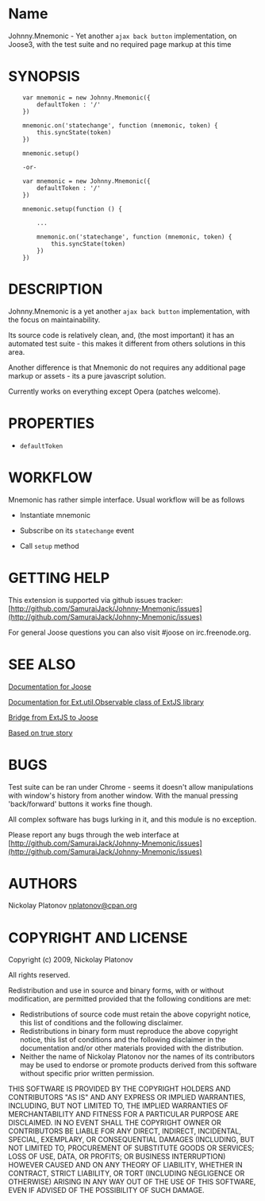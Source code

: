 Name
====

Johnny.Mnemonic - Yet another `ajax back button` implementation, on Joose3, with the test suite and no required page markup at this time


SYNOPSIS
========

        var mnemonic = new Johnny.Mnemonic({
            defaultToken : '/'
        })
        
        mnemonic.on('statechange', function (mnemonic, token) {
            this.syncState(token)
        })
        
        mnemonic.setup()
        
        -or-

        var mnemonic = new Johnny.Mnemonic({
            defaultToken : '/'
        })
        
        mnemonic.setup(function () {
        
            ...
        
            mnemonic.on('statechange', function (mnemonic, token) {
                this.syncState(token)
            })
        })


DESCRIPTION
===========

Johnny.Mnemonic is a yet another `ajax back button` implementation, with the focus on maintainability. 

Its source code is relatively clean, and, (the most important) it has an automated test suite - this makes it different from others solutions in this area.

Another difference is that Mnemonic do not requires any additional page markup or assets - its a pure javascript solution. 

Currently works on everything except Opera (patches welcome).


PROPERTIES
==========

- `defaultToken`


WORKFLOW
========

Mnemonic has rather simple interface. Usual workflow will be as follows

- Instantiate mnemonic

- Subscribe on its `statechange` event

- Call `setup` method





GETTING HELP
============

This extension is supported via github issues tracker: [http://github.com/SamuraiJack/Johnny-Mnemonic/issues](http://github.com/SamuraiJack/Johnny-Mnemonic/issues)

For general Joose questions you can also visit #joose on irc.freenode.org. 


SEE ALSO
========

[Documentation for Joose](http://joose.github.com/Joose/doc/html/Joose.html)

[Documentation for Ext.util.Observable class of ExtJS library](http://www.extjs.com/deploy/dev/docs/?class=Ext.util.Observable)

[Bridge from ExtJS to Joose](http://github.com/SamuraiJack/joosex-bridge-ext/tree/master)

[Based on true story](http://project.cyberpunk.ru/lib/johnny_mnemonic/)



BUGS
====

Test suite can be ran under Chrome - seems it doesn't allow manipulations with window's history from another window.
With the manual pressing 'back/forward' buttons it works fine though.

All complex software has bugs lurking in it, and this module is no exception.

Please report any bugs through the web interface at [http://github.com/SamuraiJack/Johnny-Mnemonic/issues](http://github.com/SamuraiJack/Johnny-Mnemonic/issues)


AUTHORS
=======

Nickolay Platonov [nplatonov@cpan.org](mailto:nplatonov@cpan.org)



COPYRIGHT AND LICENSE
=====================

Copyright (c) 2009, Nickolay Platonov

All rights reserved.

Redistribution and use in source and binary forms, with or without modification, are permitted provided that the following conditions are met:

* Redistributions of source code must retain the above copyright notice, this list of conditions and the following disclaimer.
* Redistributions in binary form must reproduce the above copyright notice, this list of conditions and the following disclaimer in the documentation and/or other materials provided with the distribution.
* Neither the name of Nickolay Platonov nor the names of its contributors may be used to endorse or promote products derived from this software without specific prior written permission. 

THIS SOFTWARE IS PROVIDED BY THE COPYRIGHT HOLDERS AND CONTRIBUTORS "AS IS" AND ANY EXPRESS OR IMPLIED WARRANTIES, INCLUDING, BUT NOT LIMITED TO, THE IMPLIED WARRANTIES OF MERCHANTABILITY AND FITNESS FOR A PARTICULAR PURPOSE ARE DISCLAIMED. IN NO EVENT SHALL THE COPYRIGHT OWNER OR CONTRIBUTORS BE LIABLE FOR ANY DIRECT, INDIRECT, INCIDENTAL, SPECIAL, EXEMPLARY, OR CONSEQUENTIAL DAMAGES (INCLUDING, BUT NOT LIMITED TO, PROCUREMENT OF SUBSTITUTE GOODS OR SERVICES; LOSS OF USE, DATA, OR PROFITS; OR BUSINESS INTERRUPTION) HOWEVER CAUSED AND ON ANY THEORY OF LIABILITY, WHETHER IN CONTRACT, STRICT LIABILITY, OR TORT (INCLUDING NEGLIGENCE OR OTHERWISE) ARISING IN ANY WAY OUT OF THE USE OF THIS SOFTWARE, EVEN IF ADVISED OF THE POSSIBILITY OF SUCH DAMAGE. 

